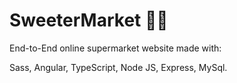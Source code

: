# SweeterMarket 🍰🍰

End-to-End online supermarket website made with:

Sass, Angular, TypeScript, Node JS, Express, MySql.
